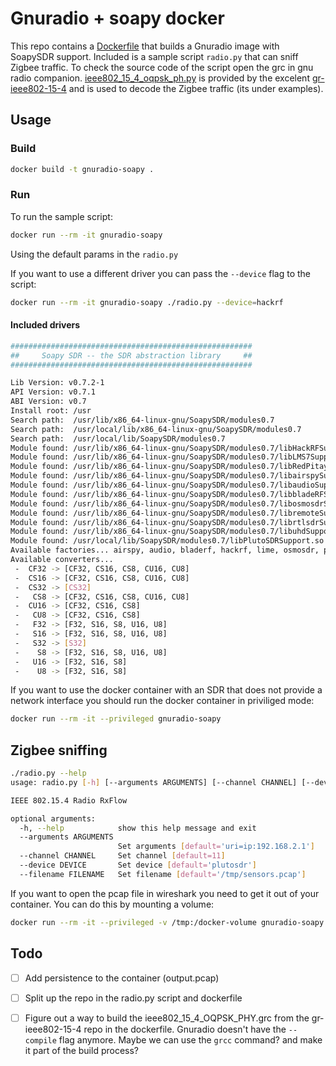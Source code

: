 # Gnuradio + soapy docker
This repo contains a [Dockerfile](Dockerfile) that builds a Gnuradio image with SoapySDR support.
Included is a sample script `radio.py` that can sniff Zigbee traffic. To check the source code of the script open the grc in gnu radio companion.
[ieee802_15_4_oqpsk_ph.py](ieee802_15_4_oqpsk_phy.py) is provided by the excelent [gr-ieee802-15-4](https://github.com/bastibl/gr-ieee802-15-4) and is used to decode the Zigbee traffic (its under examples).

## Usage
### Build
```bash
docker build -t gnuradio-soapy .
```

### Run
To run the sample script:
```bash
docker run --rm -it gnuradio-soapy
```
Using the default params in the `radio.py`

If you want to use a different driver you can pass the `--device` flag to the script:
```bash
docker run --rm -it gnuradio-soapy ./radio.py --device=hackrf
```

#### Included drivers
```bash
######################################################
##     Soapy SDR -- the SDR abstraction library     ##
######################################################

Lib Version: v0.7.2-1
API Version: v0.7.1
ABI Version: v0.7
Install root: /usr
Search path:  /usr/lib/x86_64-linux-gnu/SoapySDR/modules0.7
Search path:  /usr/local/lib/x86_64-linux-gnu/SoapySDR/modules0.7                (missing)
Search path:  /usr/local/lib/SoapySDR/modules0.7
Module found: /usr/lib/x86_64-linux-gnu/SoapySDR/modules0.7/libHackRFSupport.so  (0.3.3)
Module found: /usr/lib/x86_64-linux-gnu/SoapySDR/modules0.7/libLMS7Support.so    (20.01.0)
Module found: /usr/lib/x86_64-linux-gnu/SoapySDR/modules0.7/libRedPitaya.so      (0.1.1)
Module found: /usr/lib/x86_64-linux-gnu/SoapySDR/modules0.7/libairspySupport.so  (0.1.2)
Module found: /usr/lib/x86_64-linux-gnu/SoapySDR/modules0.7/libaudioSupport.so   (0.1.1)
Module found: /usr/lib/x86_64-linux-gnu/SoapySDR/modules0.7/libbladeRFSupport.so (0.4.1)
Module found: /usr/lib/x86_64-linux-gnu/SoapySDR/modules0.7/libosmosdrSupport.so (0.2.5)
Module found: /usr/lib/x86_64-linux-gnu/SoapySDR/modules0.7/libremoteSupport.so  (0.5.1)
Module found: /usr/lib/x86_64-linux-gnu/SoapySDR/modules0.7/librtlsdrSupport.so  (0.3.0)
Module found: /usr/lib/x86_64-linux-gnu/SoapySDR/modules0.7/libuhdSupport.so     (0.3.6)
Module found: /usr/local/lib/SoapySDR/modules0.7/libPlutoSDRSupport.so           (0.2.1-a07c372)
Available factories... airspy, audio, bladerf, hackrf, lime, osmosdr, plutosdr, redpitaya, remote, rtlsdr, uhd
Available converters...
 -  CF32 -> [CF32, CS16, CS8, CU16, CU8]
 -  CS16 -> [CF32, CS16, CS8, CU16, CU8]
 -  CS32 -> [CS32]
 -   CS8 -> [CF32, CS16, CS8, CU16, CU8]
 -  CU16 -> [CF32, CS16, CS8]
 -   CU8 -> [CF32, CS16, CS8]
 -   F32 -> [F32, S16, S8, U16, U8]
 -   S16 -> [F32, S16, S8, U16, U8]
 -   S32 -> [S32]
 -    S8 -> [F32, S16, S8, U16, U8]
 -   U16 -> [F32, S16, S8]
 -    U8 -> [F32, S16, S8]
```

If you want to use the docker container with an SDR that does not provide a network interface you should run the docker container in priviliged mode:
```bash
docker run --rm -it --privileged gnuradio-soapy
```

## Zigbee sniffing
```bash
./radio.py --help
usage: radio.py [-h] [--arguments ARGUMENTS] [--channel CHANNEL] [--device DEVICE] [--filename FILENAME]

IEEE 802.15.4 Radio RxFlow

optional arguments:
  -h, --help            show this help message and exit
  --arguments ARGUMENTS
                        Set arguments [default='uri=ip:192.168.2.1']
  --channel CHANNEL     Set channel [default=11]
  --device DEVICE       Set device [default='plutosdr']
  --filename FILENAME   Set filename [default='/tmp/sensors.pcap']

```

If you want to open the pcap file in wireshark you need to get it out of your container. You can do this by mounting a volume:
```bash
docker run --rm -it --privileged -v /tmp:/docker-volume gnuradio-soapy
```


## Todo
- [ ] Add persistence to the container (output.pcap)
- [ ] Split up the repo in the radio.py script and dockerfile
- [ ] Figure out a way to build the ieee802_15_4_OQPSK_PHY.grc from the gr-ieee802-15-4 repo in the dockerfile. Gnuradio doesn't have the `--compile` flag anymore. Maybe we can use the `grcc` command? and make it part of the build process?

